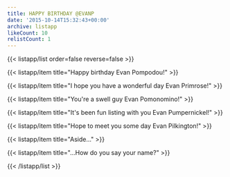 ```yaml
---
title: HAPPY BIRTHDAY @EVANP
date: '2015-10-14T15:32:43+00:00'
archive: listapp
likeCount: 10
relistCount: 1
---
```


{{< listapp/list order=false reverse=false >}}

   {{< listapp/item title="Happy birthday Evan Pompodou!" >}}

   {{< listapp/item title="I hope you have a wonderful day Evan Primrose!" >}}

   {{< listapp/item title="You're a swell guy Evan Pomonomino!" >}}

   {{< listapp/item title="It's been fun listing with you Evan Pumpernickel!" >}}

   {{< listapp/item title="Hope to meet you some day Evan Pilkington!" >}}

   {{< listapp/item title="Aside..." >}}

   {{< listapp/item title="...How do you say your name?" >}}

{{< /listapp/list >}}
